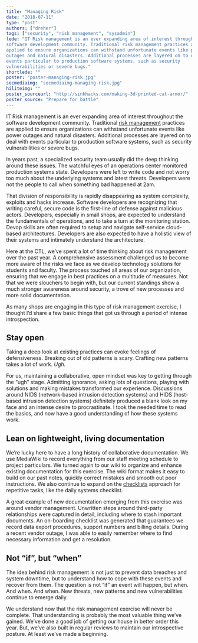 ```yaml
---
title: "Managing Risk"
date: "2018-07-11"
type: "post"
authors: ["dreher"]
tags: ["security", "risk management", "sysadmin"]
lede: "IT Risk management is an ever expanding area of interest throughout the
software development community. Traditional risk management practices are
applied to ensure organizations can withstand unfortunate events like power
outages and natural disasters. Additional processes are layered on to deal with
events particular to production software systems, such as security
vulnerabilities or severe bugs."
shortlede: ""
poster: "poster-managing-risk.jpg"
socmediaimg: "socmediaimg-managing-risk.jpg"
hiliteimg: ""
poster_sourceurl: "http://sinkhacks.com/making-3d-printed-cat-armor/"
poster_source: "Prepare for battle"
---
```


IT Risk management is an ever expanding area of interest throughout the
software development community. Traditional
[risk management](https://en.wikipedia.org/wiki/Risk_management)
practices are applied to ensure organizations can withstand unfortunate events
like power outages and natural disasters. Additional processes are layered on
to deal with events particular to production software systems, such as security
vulnerabilities or severe bugs.

In years past, a specialized security team usually did the deep thinking around
these issues. The watchful eyes of an operations center monitored production
systems state. Developers were left to write code and not worry too much about
the underlying systems and latest threats. Developers were not the people to
call when something bad happened at 2am.

That division of responsibility is rapidly disappearing as system complexity,
exploits and hacks increase. Software developers are recognizing that writing
careful, secure code is the first-line of defense against malicious actors.
Developers, especially in small shops, are expected to understand the
fundamentals of operations, and to take a turn at the monitoring station. Devop
skills are often required to setup and navigate self-service cloud-based
architectures. Developers are also expected to have a holistic view of their
systems and intimately understand the architecture.

Here at the CTL, we’ve spent a lot of time thinking about risk management over
the past year. A comprehensive assessment challenged us to become more aware of
the risks we face as we develop technology solutions for students and faculty.
The process touched all areas of our organization, ensuring that we engage in
best practices on a multitude of measures. Not that we were slouchers to begin
with, but our current standings show a much stronger awareness around security,
a trove of new processes and more solid documentation.

As many shops are engaging in this type of risk management exercise, I thought
I’d share a few basic things that got us through a period of intense
introspection.

## Stay open

Taking a deep look at existing practices can evoke feelings of defensiveness.
Breaking out of old patterns is scary. Crafting new patterns takes a lot of
work. _Ugh._

For us, maintaining a collaborative, open mindset was key to getting through
the “ugh” stage. Admitting ignorance, asking lots of questions, playing with
solutions and making mistakes transformed our experience. Discussions around
NIDS (network-based intrusion detection systems) and HIDS (host-based intrusion
detection systems) definitely produced a blank look on my face and an intense
desire to procrastinate. I took the needed time to read the basics, and now
have a good understanding of how these systems work.

## Lean on lightweight, living documentation

We’re lucky here to have a long history of collaborative documentation. We use
MediaWiki to record everything from our staff meeting schedule to project
particulars. We turned again to our wiki to organize and enhance existing
documentation for this exercise. The wiki format makes it easy to build on our
past notes, quickly correct mistakes and smooth out poor instructions. We also
continue to expand on the [checklists](/articles/anders-daily-checklist/)
approach for repetitive tasks, like the daily systems checklist.

A great example of new documentation emerging from this exercise was around
vendor management. Unwritten steps around third-party relationships were
captured in detail, including where to stash important documents. An
on-boarding checklist was generated that guarantees we record data export
procedures, support numbers and billing details. During a recent vendor outage,
I was able to easily remember where to find necessary information and get a
resolution.

## Not “if”, but “when”

The idea behind risk management is not just to prevent data breaches and system
downtime, but to understand how to cope with these events and recover from
them. The question is not “if” an event will happen, but when. And when. And
when. New threats, new patterns and new vulnerabilities continue to emerge
daily.

We understand now that the risk management exercise will never be complete.
That understanding is probably the most valuable thing we’ve gained. We’ve done
a good job of getting our house in better order this year. But, we’ve also
built in regular reviews to maintain our introspective posture. At least we’ve
made a beginning.
